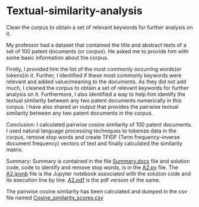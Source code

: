 # Textual-similarity-analysis
Clean the corpus to obtain a set of relevant keywords for further analysis on it.

My professor had a dataset that contained the title and abstract texts of a set of 100 patent documents (or corpus). He asked me to provide him with some basic information about the corpus. 

Firstly, I provided him the list of the most commonly occurring words(or tokens)in it. Further, I identified if these most commonly keywords were relevant and added  value/meaning to the documents. As they did not add much, I cleaned the corpus to obtain a set of relevant keywords for further analysis on it. Furthermore, I also identified a way to help him identify the textual similarity between any two patent documents numerically in this corpus. I have also shared an output that provides the pairwise textual similarity between any two patent documents in the corpus.

Conclusion: I calculated pairwise cosine similarity of 100 patent documents. I used natural language processing techniques to tokenize data in the corpus, remove stop words and create TFIDF (Term frequency–inverse document frequency) vectors of text and finally calculated the similarity matrix.

Summary: Summary is contained in the file [Summary.docx](https://github.com/anahita-13/Textual-similarity-analysis/blob/main/Summary.docx) file and solution code, code to identify and remove stop words, is in the [A2.py](https://github.com/anahita-13/Textual-similarity-analysis/blob/main/A2.py) file. The [A2.ipynb](https://github.com/anahita-13/Textual-similarity-analysis/blob/main/A2.ipynb) file is the Jupyter notebook associated with the solution code and its execution line by line. [A2.pdf](https://github.com/anahita-13/Textual-similarity-analysis/blob/main/A2.pdf) is the pdf version of the same. 

The pairwise cosine similarity has been calculated and dumped in the csv file named [Cosine_similarity_scores.csv](https://github.com/anahita-13/Textual-similarity-analysis/blob/main/Cosine_similarity_scores.csv) 
